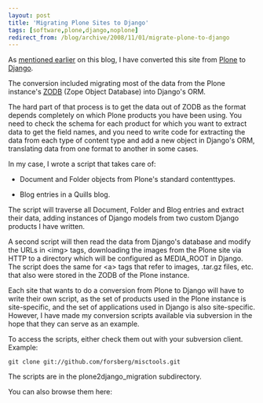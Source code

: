 ```yaml
---
layout: post
title: 'Migrating Plone Sites to Django'
tags: [software,plone,django,noplone]
redirect_from: /blog/archive/2008/11/01/migrate-plone-to-django
---
```


As [mentioned earlier](/blog/archive/2008/09/21/bye-plone-hello-django)
on this blog, I have converted this site from [Plone](http://plone.org)
to [Django](http://www.djangoproject.com).

The conversion included migrating most of the data from the Plone
instance's [ZODB](https://launchpad.net/zodb) (Zope Object Database)
into Django's ORM.

The hard part of that process is to get the data out of ZODB as the
format depends completely on which Plone products you have been using.
You need to check the schema for each product for which you want to
extract data to get the field names, and you need to write code for
extracting the data from each type of content type and add a new object
in Django's ORM, translating data from one format to another in some
cases.

In my case, I wrote a script that takes care of:

-   Document and Folder objects from Plone's standard contenttypes.

-   Blog entries in a Quills blog.

The script will traverse all Document, Folder and Blog entries and
extract their data, adding instances of Django models from two custom
Django products I have written.

A second script will then read the data from Django's database and
modify the URLs in <img\> tags, downloading the images from the Plone
site via HTTP to a directory which will be configured as MEDIA\_ROOT in
Django. The script does the same for <a\> tags that refer to images,
.tar.gz files, etc. that also were stored in the ZODB of the Plone
instance.

Each site that wants to do a conversion from Plone to Django will have
to write their own script, as the set of products used in the Plone
instance is site-specific, and the set of applications used in Django is
also site-specific. However, I have made my conversion scripts available
via subversion in the hope that they can serve as an example.

To access the scripts, either check them out with your subversion
client. Example:

    git clone git://github.com/forsberg/misctools.git

The scripts are in the plone2django\_migration subdirectory.

You can also browse them here:

[](https://github.com/forsberg/misctools/tree/master/plone2django_migration)

